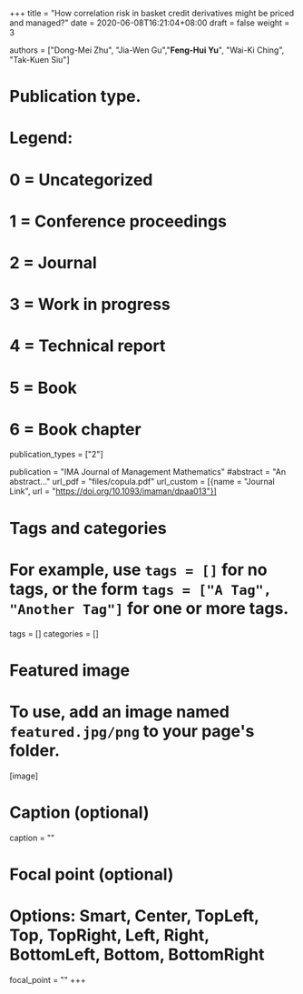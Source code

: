 +++
title = "How correlation risk in basket credit derivatives might be priced and managed?"
date = 2020-06-08T16:21:04+08:00
draft = false
weight = 3

authors = ["Dong-Mei Zhu", "Jia-Wen Gu","**Feng-Hui Yu**", "Wai-Ki Ching",  "Tak-Kuen Siu"]

# Publication type.
# Legend:
# 0 = Uncategorized
# 1 = Conference proceedings
# 2 = Journal
# 3 = Work in progress
# 4 = Technical report
# 5 = Book
# 6 = Book chapter
publication_types = ["2"]

publication = "IMA Journal of Management Mathematics"
#abstract = "An abstract..."
url_pdf = "files/copula.pdf"
url_custom = [{name = "Journal Link", url = "https://doi.org/10.1093/imaman/dpaa013"}]

# Tags and categories
# For example, use `tags = []` for no tags, or the form `tags = ["A Tag", "Another Tag"]` for one or more tags.
tags = []
categories = []

# Featured image
# To use, add an image named `featured.jpg/png` to your page's folder. 
[image]
  # Caption (optional)
  caption = ""

  # Focal point (optional)
  # Options: Smart, Center, TopLeft, Top, TopRight, Left, Right, BottomLeft, Bottom, BottomRight
  focal_point = ""
+++
